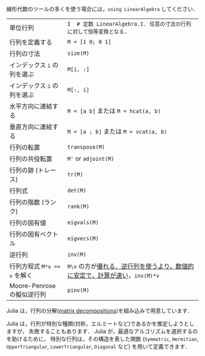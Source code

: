 線形代数のツールの多くを使う場合には，`using LinearAlgebra` してください．

|                                |                                             |
| ------------------------------ | ------------------------------------------- |
| 単位行列        | `I  # 定数 LinearAlgebra.I. 任意の寸法の行列に対して恒等変換となる.` |
| 行列を定義する              | `M = [1 0; 0 1]`                            |
| 行列の寸法        | `size(M)`                                   |
| インデックス `i` の列を選ぶ      | `M[i, :]`                                   |
| インデックス `i` の列を選ぶ  | `M[:, i]`                                   |
| 水平方向に連結する   | `M = [a b]` または `M = hcat(a, b)`             |
| 垂直方向に連結する    | `M = [a ; b]` または `M = vcat(a, b)`           |
| 行列の転置       | `transpose(M)`                              |
| 行列の共役転置 | `M'` or `adjoint(M)`                        |
| 行列の跡 (トレース)                   | `tr(M)`                                     |
| 行列式   | `det(M)`                                    |
| 行列の階数 (ランク)       | `rank(M)`                                   |
| 行列の固有値       | `eigvals(M)`                                |
| 行列の固有ベクトル        | `eigvecs(M)`                                |
| 逆行列         | `inv(M)`                                    |
| 行列方程式 `M*x == v` を解く              | `M\v` の方が<a class="tooltip" href="#">優れる．<span>逆行列を使うより，数値的に安定で，計算が速い</span></a>，`inv(M)*v` |
| Moore-Penrose の擬似逆行列  | `pinv(M)`                                   |

Julia は，行列の分解([matrix
decompositions](https://docs.julialang.org/en/v1.0.0/stdlib/LinearAlgebra/))を組み込みで用意しています．

Julia は，行列が特別な種類(対称，エルミートなど)であるかを推定しようとしますが，
失敗することもあります．
Julia が，最適なアルゴリズムを選択するのを助けるために，
特別な行列は，その構造を表した関数 (`Symmetric`, `Hermitian`, `UpperTriangular`, `LowerTriangular`, `Diagonal` など) を用いて定義できます．
